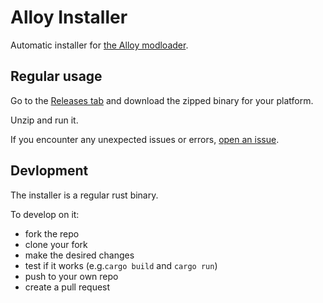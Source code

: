 # Alloy Installer

Automatic installer for [the Alloy modloader](https://github.com/CobaltAlloy/Alloy).

## Regular usage

Go to the [Releases tab](https://github.com/CobaltAlloy/Installer/releases) and download
the zipped binary for your platform.

Unzip and run it.

If you encounter any unexpected issues or errors, [open an issue](https://github.com/CobaltAlloy/Installer/issues/new).

## Devlopment

The installer is a regular rust binary.

To develop on it:

- fork the repo
- clone your fork
- make the desired changes
- test if it works (e.g.`cargo build` and `cargo run`)
- push to your own repo
- create a pull request
